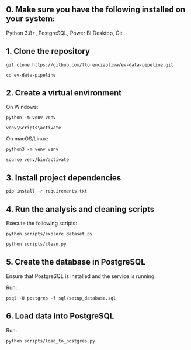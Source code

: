 ## **0. Make sure you have the following installed on your system:**

Python 3.8+,
PostgreSQL,
Power BI Desktop,
Git

## **1. Clone the repository**

```
git clone https://github.com/florenciaoliva/ev-data-pipeline.git
```

```
cd ev-data-pipeline
```

## **2. Create a virtual environment**

On Windows:

```
python -m venv venv
```

```
venv\Scripts\activate
```

On macOS/Linux:

```
python3 -m venv venv
```

```
source venv/bin/activate
```

## **3. Install project dependencies**

```
pip install -r requirements.txt
```

## **4. Run the analysis and cleaning scripts**


Execute the following scripts:

```
python scripts/explore_dataset.py
```

```
python scripts/clean.py
```

## **5. Create the database in PostgreSQL**

Ensure that PostgreSQL is installed and the service is running.

Run:
```
psql -U postgres -f sql/setup_database.sql
```

## **6. Load data into PostgreSQL**

Run:

```
python scripts/load_to_postgres.py
```
